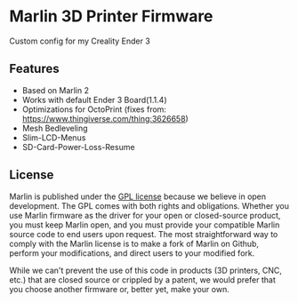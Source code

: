 # Marlin 3D Printer Firmware

Custom config for my Creality Ender 3

## Features

- Based on Marlin 2
- Works with default Ender 3 Board(1.1.4)
- Optimizations for OctoPrint (fixes from: <https://www.thingiverse.com/thing:3626658>)
- Mesh Bedleveling
- Slim-LCD-Menus
- SD-Card-Power-Loss-Resume

## License

Marlin is published under the [GPL license](/LICENSE) because we believe in open development. The GPL comes with both rights and obligations. Whether you use Marlin firmware as the driver for your open or closed-source product, you must keep Marlin open, and you must provide your compatible Marlin source code to end users upon request. The most straightforward way to comply with the Marlin license is to make a fork of Marlin on Github, perform your modifications, and direct users to your modified fork.

While we can't prevent the use of this code in products (3D printers, CNC, etc.) that are closed source or crippled by a patent, we would prefer that you choose another firmware or, better yet, make your own.
